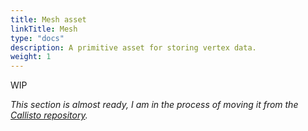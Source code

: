 ```yaml
---
title: Mesh asset
linkTitle: Mesh
type: "docs"
description: A primitive asset for storing vertex data.
weight: 1
---
```


WIP

_This section is almost ready, I am in the process of moving it from the 
[Callisto repository](https://github.com/Bazzagibbs/callisto/blob/master/asset/specification.md)._

